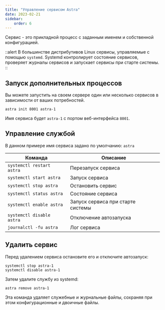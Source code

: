 ```yaml
---
title: "Управление сервисом Astra"
date: 2023-02-21
sidebar:
    order: 6
---
```


Сервис - это прикладной процесс с заданным именем и собственной конфигурацией.

::alert В большинстве дистрибутивов Linux сервисы, управляемые с помощью `systemd`. Systemd контролирует состояние сервисов, проверяет журналы сервисов и запускает сервисы при старте системы. ::

## Запуск дополнительных процессов[](https://help.cesbo.com/astra/getting-started/first-steps/manage-service#launch-additional-services)

Вы можете запустить на своем сервере один или несколько сервисов в зависимости от ваших потребностей.

```
astra init 8001 astra-1
```

Имя сервиса будет `astra-1` с портом веб-интерфейса `8001`.

## Управление службой[](https://help.cesbo.com/astra/getting-started/first-steps/manage-service#service-management)

В данном примере имя сервиса задано по умолчанию: `astra`

| Команда | Описание |
| --- | --- |
| `systemctl restart astra` | Перезапуск сервиса |
| `systemctl start astra` | Запуск сервиса |
| `systemctl stop astra` | Остановить сервис |
| `systemctl status astra` | Состояние сервиса |
| `systemctl enable astra` | Запуск сервиса при старте системы |
| `systemctl disable astra` | Отключение автозапуска |
| `journalctl -fu astra` | Лог сервиса |

## Удалить сервис[](https://help.cesbo.com/astra/getting-started/first-steps/manage-service#remove-service)

Перед удалением сервиса остановите его и отключите автозапуск:

```
systemctl stop astra-1
systemctl disable astra-1
```

Затем удалите службу из systemd:

```
astra remove astra-1
```

Эта команда удаляет служебные и журнальные файлы, сохраняя при этом конфигурационные и двоичные файлы.
